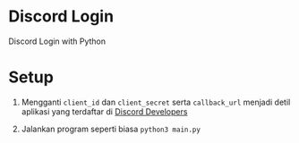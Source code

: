 # Discord Login

Discord Login with Python

# Setup

1. Mengganti `client_id` dan `client_secret` serta `callback_url` menjadi detil aplikasi yang terdaftar di [Discord Developers](https://discord.com/developers)

2. Jalankan program seperti biasa `python3 main.py`